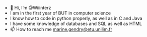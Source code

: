 - 👋 Hi, I’m @Wiiinterz
- I am in the first year of BUT in computer science
- I know how to code in python properly, as well as in C and Java
- I have some knowledge of databases and SQL as well as HTML
- 📫 How to reach me marine.gendry@etu.unilim.fr
<!---
Wiiinterz/Wiiinterz is a ✨ special ✨ repository because its `README.md` (this file) appears on your GitHub profile.
You can click the Preview link to take a look at your changes.
--->
